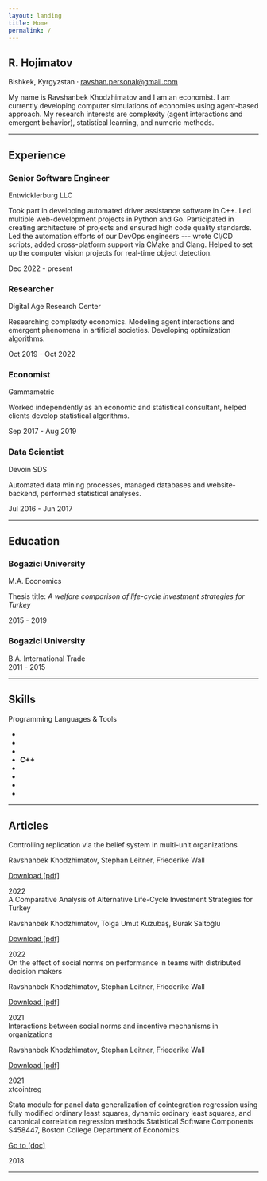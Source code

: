 ```yaml
---
layout: landing
title: Home
permalink: /
---
```


<!-- About-->
<section class="resume-section" id="about">
    <div class="resume-section-content">
        <h1 class="mb-0">
            R.
            <span class="text-primary">Hojimatov</span>
        </h1>
        <div class="subheading mb-5">
            Bishkek, Kyrgyzstan · 
            <a href="mailto:ravshan.personal@gmail.com">ravshan.personal@gmail.com</a>
        </div>
        <p class="lead mb-5">My name is Ravshanbek Khodzhimatov and I am an economist. I am currently developing computer simulations of economies using agent-based approach. My research interests are complexity (agent interactions and emergent behavior), statistical learning, and numeric methods.</p>
        <div class="social-icons">
            <a class="social-icon" href="https://linkedin.com/in/hojimatov" target="_blank"><i class="fab fa-linkedin-in"></i></a>
            <a class="social-icon" href="https://github.com/ravshansk" target="_blank"><i class="fab fa-github"></i></a>
            <a class="social-icon" href="https://twitter.com/ravshansk" target="_blank"><i class="fab fa-twitter"></i></a>
            <a class="social-icon" href="https://facebook.com/rhojimatov" target="_blank"><i class="fab fa-facebook-f"></i></a>
            <a class="social-icon" href="https://t.me/dismalfriedman" target="_blank"><i class="fab fa-telegram"></i></a>
            <a class="social-icon" href="https://orcid.org/0000-0002-2761-2029" target="_blank"><i class="fab fa-orcid"></i></a>
        </div>
    </div>
</section>
<hr class="m-0" />
<!-- Experience-->
<section class="resume-section" id="experience">
    <div class="resume-section-content">
        <h2 class="mb-5">Experience</h2>
        <div class="d-flex flex-column flex-md-row justify-content-between mb-5">
            <div class="flex-grow-1">
                <h3 class="mb-0">Senior Software Engineer</h3>
                <div class="subheading mb-3">Entwicklerburg LLC</div>
                <p>Took part in developing automated driver assistance software in C++. Led multiple web-development projects in Python and Go. Participated in creating architecture of projects and ensured high code quality standards. Led the automation efforts of our DevOps engineers --- wrote CI/CD scripts, added cross-platform support via CMake and Clang. Helped to set up the computer vision projects for real-time object detection.</p>
            </div>
            <div class="flex-shrink-0"><span class="text-primary">Dec 2022 - present</span></div>
        </div>
        <div class="d-flex flex-column flex-md-row justify-content-between mb-5">
            <div class="flex-grow-1">
                <h3 class="mb-0">Researcher</h3>
                <div class="subheading mb-3">Digital Age Research Center</div>
                <p>Researching complexity economics. Modeling agent interactions and emergent phenomena in artificial societies. Developing optimization algorithms.</p>
            </div>
            <div class="flex-shrink-0"><span class="text-primary">Oct 2019 - Oct 2022</span></div>
        </div>
        <div class="d-flex flex-column flex-md-row justify-content-between mb-5">
            <div class="flex-grow-1">
                <h3 class="mb-0">Economist</h3>
                <div class="subheading mb-3">Gammametric</div>
                <p>Worked independently as an economic and statistical consultant, helped clients develop statistical algorithms.</p>
            </div>
            <div class="flex-shrink-0"><span class="text-primary">Sep 2017 - Aug 2019</span></div>
        </div>
        <div class="d-flex flex-column flex-md-row justify-content-between mb-5">
            <div class="flex-grow-1">
                <h3 class="mb-0">Data Scientist</h3>
                <div class="subheading mb-3">Devoin SDS</div>
                <p>Automated data mining processes, managed databases and website-backend, performed statistical analyses.</p>
            </div>
            <div class="flex-shrink-0"><span class="text-primary">Jul 2016 - Jun 2017</span></div>
        </div>
    </div>
</section>
<hr class="m-0" />
<!-- Education-->
<section class="resume-section" id="education">
    <div class="resume-section-content">
        <h2 class="mb-5">Education</h2>
        <div class="d-flex flex-column flex-md-row justify-content-between mb-5">
            <div class="flex-grow-1">
                <h3 class="mb-0">Bogazici University</h3>
                <div class="subheading mb-3">M.A. Economics</div>
                <p>Thesis title: <i>A welfare comparison of life-cycle investment strategies for Turkey</i></p>
            </div>
            <div class="flex-shrink-0"><span class="text-primary">2015 - 2019</span></div>
        </div>
        <div class="d-flex flex-column flex-md-row justify-content-between">
            <div class="flex-grow-1">
                <h3 class="mb-0">Bogazici University</h3>
                <div class="subheading mb-3">B.A. International Trade</div>
            </div>
            <div class="flex-shrink-0"><span class="text-primary">2011 - 2015</span></div>
        </div>
    </div>
</section>
<hr class="m-0" />
<!-- Skills-->
<section class="resume-section" id="skills">
    <div class="resume-section-content">
        <h2 class="mb-5">Skills</h2>
        <div class="subheading mb-3">Programming Languages & Tools</div>
        <ul class="list-inline dev-icons">
            <li class="list-inline-item"><i class="fab fa-python"></i></li>
            <li class="list-inline-item"><i class="fab fa-r-project"></i></li>
            <li class="list-inline-item"><i class="fa-brands fa-golang"></i></li>
            <li class="list-inline-item"><b>C++</b></li>
            <li class="list-inline-item"><i class="fas fa-terminal"></i></li>
            <li class="list-inline-item"><i class="fab fa-docker"></i></li>
            <li class="list-inline-item"><i class="fab fa-html5"></i></li>
            <li class="list-inline-item"><i class="fab fa-github"></i></li>
        </ul>
<!--
        <div class="subheading mb-3">Workflow</div>
        <ul class="fa-ul mb-0">
            <li>
                <span class="fa-li"><i class="fas fa-check"></i></span>
                Economic and statistical analysis
            </li>
            <li>
                <span class="fa-li"><i class="fas fa-check"></i></span>
                Simulations modeling
            </li>
            <li>
                <span class="fa-li"><i class="fas fa-check"></i></span>
                FOSS tools development
            </li>
        </ul>
-->
    </div>
</section>
<hr class="m-0" />
<!-- Articles -->
<section class="resume-section" id="articles">
    <div class="resume-section-content">
        <h2 class="mb-5">Articles</h2>
        <div class="d-flex flex-column flex-md-row justify-content-between mb-5">
            <div class="flex-grow-1">
                <div class="subheading mb-3">Controlling replication via the belief system in multi-unit organizations</div>
                <p>Ravshanbek Khodzhimatov, Stephan Leitner, Friederike Wall</p>
                <p><a href="https://arxiv.org/pdf/2206.03786.pdf">Download [pdf]</a></p>
            </div>
            <div class="flex-shrink-0"><span class="text-primary">2022</span></div>
        </div>
        <div class="d-flex flex-column flex-md-row justify-content-between mb-5">
            <div class="flex-grow-1">
                <div class="subheading mb-3">A Comparative Analysis of Alternative Life-Cycle Investment Strategies for Turkey</div>
                <p>Ravshanbek Khodzhimatov, Tolga Umut Kuzuba&#x15F;, Burak Salto&#x11F;lu</p>
                <p><a href="http://ideas.econ.boun.edu.tr/content/wp/EC2022_01.pdf">Download [pdf]</a></p>
            </div>
            <div class="flex-shrink-0"><span class="text-primary">2022</span></div>
        </div>
        <div class="d-flex flex-column flex-md-row justify-content-between mb-5">
            <div class="flex-grow-1">
                <div class="subheading mb-3">On the effect of social norms on performance in teams with distributed decision makers</div>
                <p>Ravshanbek Khodzhimatov, Stephan Leitner, Friederike Wall</p>
                <p><a href="https://arxiv.org/pdf/2104.05993">Download [pdf]</a></p>
            </div>
            <div class="flex-shrink-0"><span class="text-primary">2021</span></div>
        </div>
        <div class="d-flex flex-column flex-md-row justify-content-between mb-5">
            <div class="flex-grow-1">
                <div class="subheading mb-3">Interactions between social norms and incentive mechanisms in organizations</div>
                <p>Ravshanbek Khodzhimatov, Stephan Leitner, Friederike Wall</p>
                <p><a href="https://arxiv.org/pdf/2102.12309.pdf">Download [pdf]</a></p>
            </div>
            <div class="flex-shrink-0"><span class="text-primary">2021</span></div>
        </div>
        <div class="d-flex flex-column flex-md-row justify-content-between mb-5">
            <div class="flex-grow-1">
                <div class="subheading mb-3">xtcointreg</div>
                <p>Stata module for panel data generalization of cointegration regression using fully modified ordinary least squares, dynamic ordinary least squares, and canonical correlation regression methods Statistical Software Components S458447, Boston College Department of Economics.</p>
                <p><a href="/blog/xtcointreg.html">Go to [doc]</a></p>
            </div>
            <div class="flex-shrink-0"><span class="text-primary">2018</span></div>
        </div>
    </div>
</section>
<hr class="m-0" />
